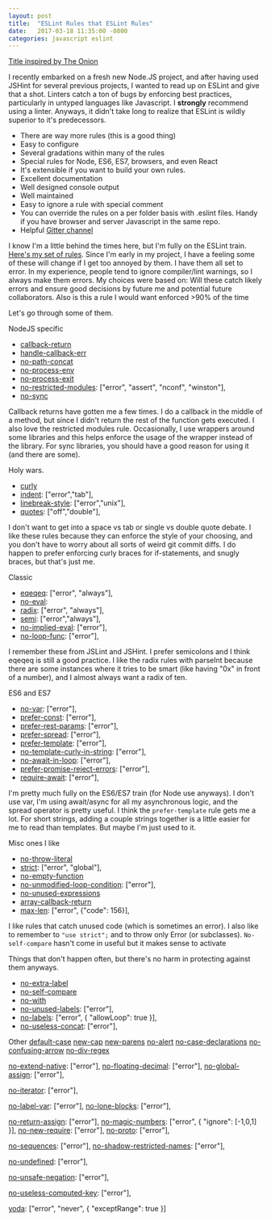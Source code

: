 ```yaml
---
layout: post
title:  "ESLint Rules that ESLint Rules"
date:   2017-03-18 11:35:00 -0800
categories: javascript eslint
---
```


[Title inspired by The Onion](http://www.theonion.com/article/supreme-court-rules-supreme-court-rules-998)

I recently embarked on a fresh new Node.JS project, and after having used JSHint for several previous projects, I wanted to read up on ESLint and give that a shot. Linters catch a ton of bugs by enforcing best practices, particularly in untyped languages like Javascript. I **strongly** recommend using a linter. Anyways, it didn't take long to realize that ESLint is wildly superior to it's predecessors.

 * There are way more rules (this is a good thing)
 * Easy to configure
 * Several gradations within many of the rules
 * Special rules for Node, ES6, ES7, browsers, and even React
 * It's extensible if you want to build your own rules.
 * Excellent documentation
 * Well designed console output
 * Well maintained
 * Easy to ignore a rule with special comment
 * You can override the rules on a per folder basis with .eslint files. Handy if you have browser and server Javascript in the same repo.
 * Helpful [Gitter channel](https://gitter.im/eslint/eslint)

I know I'm a little behind the times here, but I'm fully on the ESLint train. [Here's my set of rules](https://github.com/newtang/eslint). Since I'm early in my project, I have a feeling some of these will change if I get too annoyed by them. I have them all set to error. In my experience, people tend to ignore compiler/lint warnings, so I always make them errors. My choices were based on: Will these catch likely errors and ensure good decisions by future me and potential future collaborators. Also is this a rule I would want enforced >90% of the time

Let's go through some of them.

NodeJS specific
 * [callback-return](http://eslint.org/docs/rules/callback-return)
 * [handle-callback-err](http://eslint.org/docs/rules/handle-callback-err)
 * [no-path-concat](http://eslint.org/docs/rules/no-path-concat)
 * [no-process-env](http://eslint.org/docs/rules/no-process-env)
 * [no-process-exit](http://eslint.org/docs/rules/no-process-exit)
 * [no-restricted-modules](http://eslint.org/docs/rules/no-restricted-modules): ["error", "assert", "nconf", "winston"],
 * [no-sync](http://eslint.org/docs/rules/no-sync)

Callback returns have gotten me a few times. I do a callback in the middle of a method, but since I didn't return the rest of the function gets executed. I also love the restricted modules rule. Occasionally, I use wrappers around some libraries and this helps enforce the usage of the wrapper instead of the library. For sync libraries, you should have a good reason for using it (and there are some).


Holy wars.
 * [curly](http://eslint.org/docs/rules/curly)
 * [indent](http://eslint.org/docs/rules/indent): ["error","tab"],
 * [linebreak-style](http://eslint.org/docs/rules/linebreak-style): ["error","unix"],
 * [quotes](http://eslint.org/docs/rules/quotes): ["off","double"],

I don't want to get into a space vs tab or single vs double quote debate. I like these rules because they can enforce the style of your choosing, and you don't have to worry about all sorts of weird git commit diffs. I do happen to prefer enforcing curly braces for if-statements, and snugly braces, but that's just me.

Classic
 * [eqeqeq](http://eslint.org/docs/rules/eqeqeq): ["error", "always"],        
 * [no-eval](http://eslint.org/docs/rules/no-eval): 
 * [radix](http://eslint.org/docs/rules/radix): ["error", "always"],
 * [semi](http://eslint.org/docs/rules/semi): ["error","always"],
 * [no-implied-eval](http://eslint.org/docs/rules/no-implied-eval): ["error"],
 * [no-loop-func](http://eslint.org/docs/rules/no-loop-func): ["error"],

I remember these from JSLint and JSHint. I prefer semicolons and I think eqeqeq is still a good practice. I like the radix rules with parseInt because there are some instances where it tries to be smart (like having "0x" in front of a number), and I almost always want a radix of ten.

ES6 and ES7
 * [no-var](http://eslint.org/docs/rules/no-var): ["error"],
 * [prefer-const](http://eslint.org/docs/rules/prefer-const): ["error"],
 * [prefer-rest-params](http://eslint.org/docs/rules/prefer-rest-params): ["error"],
 * [prefer-spread](http://eslint.org/docs/rules/prefer-spread): ["error"],
 * [prefer-template](http://eslint.org/docs/rules/prefer-template): ["error"],
 * [no-template-curly-in-string](http://eslint.org/docs/rules/no-template-curly-in-string): ["error"],
 * [no-await-in-loop](http://eslint.org/docs/rules/no-await-in-loop): ["error"],
 * [prefer-promise-reject-errors](http://eslint.org/docs/rules/prefer-promise-reject-errors): ["error"],
 * [require-await](http://eslint.org/docs/rules/require-await): ["error"],

I'm pretty much fully on the ES6/ES7 train (for Node use anyways). I don't use var, I'm using await/async for all my asynchronous logic, and the spread operator is pretty useful. I think the `prefer-template` rule gets me a lot. For short strings, adding a couple strings together is a little easier for me to read than templates. But maybe I'm just used to it.


Misc ones I like
 * [no-throw-literal](http://eslint.org/docs/rules/no-throw-literal)
 * [strict](http://eslint.org/docs/rules/strict): ["error", "global"],
 * [no-empty-function](http://eslint.org/docs/rules/no-empty-function)
 * [no-unmodified-loop-condition](http://eslint.org/docs/rules/no-unmodified-loop-condition): ["error"],
 * [no-unused-expressions](http://eslint.org/docs/rules/no-unused-expressions)
 * [array-callback-return](http://eslint.org/docs/rules/array-callback-return)
 * [max-len](http://eslint.org/docs/rules/max-len): ["error", {"code": 156}],
        
I like rules that catch unused code (which is sometimes an error). I also like to remember to `"use strict";` and to throw only Error (or subclasses). `No-self-compare` hasn't come in useful but it makes sense to activate


Things that don't happen often, but there's no harm in protecting against them anyways.
 * [no-extra-label](http://eslint.org/docs/rules/no-extra-label)
 * [no-self-compare](http://eslint.org/docs/rules/no-self-compare)
 * [no-with](http://eslint.org/docs/rules/no-with)
 * [no-unused-labels](http://eslint.org/docs/rules/no-unused-labels): ["error"],
 * [no-labels](http://eslint.org/docs/rules/no-labels): ["error", { "allowLoop": true }],
 * [no-useless-concat](http://eslint.org/docs/rules/no-useless-concat): ["error"],


Other
[default-case](http://eslint.org/docs/rules/default-case)
[new-cap](http://eslint.org/docs/rules/new-cap)
[new-parens](http://eslint.org/docs/rules/new-parens)
[no-alert](http://eslint.org/docs/rules/no-alert)
[no-case-declarations](http://eslint.org/docs/rules/no-case-declarations)
[no-confusing-arrow](http://eslint.org/docs/rules/no-confusing-arrow)
[no-div-regex](http://eslint.org/docs/rules/no-div-regex)









[no-extend-native](http://eslint.org/docs/rules/no-extend-native): ["error"],
[no-floating-decimal](http://eslint.org/docs/rules/no-floating-decimal): ["error"],
[no-global-assign](http://eslint.org/docs/rules/no-global-assign): ["error"],

[no-iterator](http://eslint.org/docs/rules/no-iterator): ["error"],

[no-label-var](http://eslint.org/docs/rules/no-label-var): ["error"],
[no-lone-blocks](http://eslint.org/docs/rules/no-lone-blocks): ["error"],

[no-return-assign](http://eslint.org/docs/rules/no-return-assign): ["error"],
[no-magic-numbers](http://eslint.org/docs/rules/no-magic-numbers): ["error", { "ignore": [-1,0,1] }],
[no-new-require](http://eslint.org/docs/rules/no-new-require): ["error"],
[no-proto](http://eslint.org/docs/rules/no-proto): ["error"],


[no-sequences](http://eslint.org/docs/rules/no-sequences): ["error"],
[no-shadow-restricted-names](http://eslint.org/docs/rules/no-shadow-restricted-names): ["error"],

[no-undefined](http://eslint.org/docs/rules/no-undefined): ["error"],

[no-unsafe-negation](http://eslint.org/docs/rules/no-unsafe-negation): ["error"],


[no-useless-computed-key](http://eslint.org/docs/rules/no-useless-computed-key): ["error"],

[yoda](http://eslint.org/docs/rules/yoda): ["error", "never", { "exceptRange": true }]